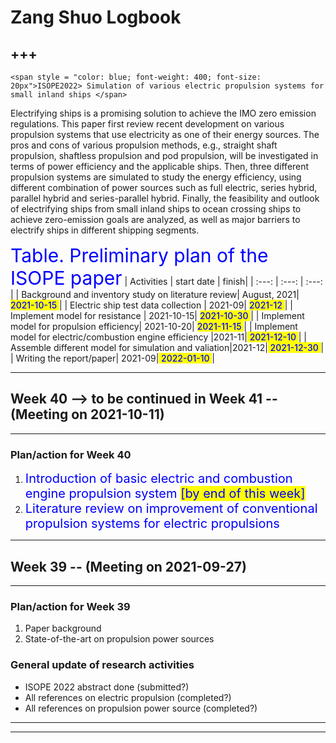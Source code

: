 # Zang Shuo Logbook

+++
---

```{admonition}  <span style = "color: blue; font-weight: 600; font-size: 25px">Working paper</span>
<span style = "color: blue; font-weight: 400; font-size: 20px">ISOPE2022> Simulation of various electric propulsion systems for small inland ships </span>
```

Electrifying ships is a promising solution to achieve the IMO zero emission regulations. This paper first review recent development on various propulsion systems that use electricity as one of their energy sources. The pros and cons of various propulsion methods, e.g., straight shaft propulsion, shaftless propulsion and pod propulsion, will be investigated in terms of power efficiency and the applicable ships. Then, three different propulsion systems are simulated to study the energy efficiency, using different combination of power sources such as full electric, series hybrid, parallel hybrid and series-parallel hybrid. Finally, the feasibility and outlook of electrifying ships from small inland ships to ocean crossing ships to achieve zero-emission goals are analyzed, as well as major barriers to electrify ships in different shipping segments.

<span style = "color: blue; font-size: 30px; font-weight:400">Table. Preliminary plan of the ISOPE paper</span>
| Activities | start date | finish|
| :---: | :---: | :---: |
| Background and inventory study on literature review| August, 2021| <span style= 'background:yellow; color: blue; font-weight: 500'> 2021-10-15 </span> |
| Electric ship test data collection | 2021-09| <span style= 'background:yellow; color: blue; font-weight: 500'> 2021-12 </span>|
| Implement model for resistance | 2021-10-15| <span style= 'background:yellow; color: blue; font-weight: 500'> 2021-10-30 </span> |
| Implement model for propulsion efficiency| 2021-10-20| <span style= 'background:yellow; color: blue; font-weight: 500'> 2021-11-15 </span>|
| Implement model for electric/combustion engine efficiency |2021-11|<span style= 'background:yellow; color: blue; font-weight: 500'> 2021-12-10 </span>|
| Assemble different model for simulation and valiation|2021-12|<span style= 'background:yellow; color: blue; font-weight: 500'> 2021-12-30 </span>|
| Writing the report/paper| 2021-09|<span style= 'background:yellow; color: blue; font-weight: 500'> 2022-01-10 </span>|



***
## Week 40 --> to be continued in Week 41 -- (Meeting on 2021-10-11)
---


### Plan/action for Week 40

1. <span style = "font-weight: 400; font-size: 20px; color: blue">Introduction of basic electric and combustion engine propulsion system <span style = "background: yellow">[by end of this week]<br /> </span></span>
2. <span style = "font-weight: 400; font-size: 20px; color: blue">Literature review on improvement of conventional propulsion systems for electric propulsions<br /></span>


***
## Week 39 -- (Meeting on 2021-09-27)
---


### Plan/action for Week 39
  1. Paper background <br />
  2. State-of-the-art on propulsion power sources <br />



### General update of research activities

* ISOPE 2022 abstract done (submitted?)
* All references on electric propulsion (completed?)
* All references on propulsion power source (completed?)


***
---